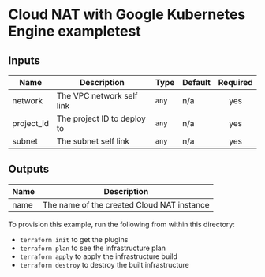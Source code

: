 # Cloud NAT with Google Kubernetes Engine exampletest

<!-- BEGINNING OF PRE-COMMIT-TERRAFORM DOCS HOOK -->
## Inputs

| Name | Description | Type | Default | Required |
|------|-------------|------|---------|:--------:|
| network | The VPC network self link | `any` | n/a | yes |
| project\_id | The project ID to deploy to | `any` | n/a | yes |
| subnet | The subnet self link | `any` | n/a | yes |

## Outputs

| Name | Description |
|------|-------------|
| name | The name of the created Cloud NAT instance |

<!-- END OF PRE-COMMIT-TERRAFORM DOCS HOOK -->

To provision this example, run the following from within this directory:

- `terraform init` to get the plugins
- `terraform plan` to see the infrastructure plan
- `terraform apply` to apply the infrastructure build
- `terraform destroy` to destroy the built infrastructure
